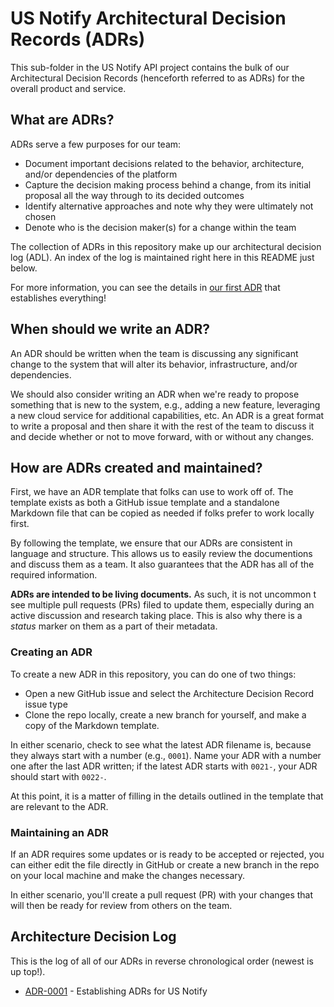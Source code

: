 # US Notify Architectural Decision Records (ADRs)

This sub-folder in the US Notify API project contains the bulk of our
Architectural Decision Records (henceforth referred to as ADRs) for the overall
product and service.


## What are ADRs?

ADRs serve a few purposes for our team:

- Document important decisions related to the behavior, architecture, and/or
  dependencies of the platform
- Capture the decision making process behind a change, from its initial proposal
  all the way through to its decided outcomes
- Identify alternative approaches and note why they were ultimately not chosen
- Denote who is the decision maker(s) for a change within the team

The collection of ADRs in this repository make up our architectural decision log
(ADL).  An index of the log is maintained right here in this README just below.

For more information, you can see the details in
[our first ADR](./0001-establishing-adrs-for-us-notify.md) that establishes
everything!


## When should we write an ADR?

An ADR should be written when the team is discussing any significant change to
the system that will alter its behavior, infrastructure, and/or dependencies.

We should also consider writing an ADR when we're ready to propose something
that is new to the system, e.g., adding a new feature, leveraging a new cloud
service for additional capabilities, etc.  An ADR is a great format to write a
proposal and then share it with the rest of the team to discuss it and decide
whether or not to move forward, with or without any changes.


## How are ADRs created and maintained?

First, we have an ADR template that folks can use to work off of.  The template
exists as both a GitHub issue template and a standalone Markdown file that can
be copied as needed if folks prefer to work locally first.

By following the template, we ensure that our ADRs are consistent in language
and structure.  This allows us to easily review the documentions and discuss
them as a team.  It also guarantees that the ADR has all of the required
information.

**ADRs are intended to be living documents.**  As such, it is not uncommon t
see multiple pull requests (PRs) filed to update them, especially during an
active discussion and research taking place.  This is also why there is a
*status* marker on them as a part of their metadata.


### Creating an ADR

To create a new ADR in this repository, you can do one of two things:

- Open a new GitHub issue and select the Architecture Decision Record issue type
- Clone the repo locally, create a new branch for yourself, and make a copy of
  the Markdown template.

In either scenario, check to see what the latest ADR filename is, because they
always start with a number (e.g., `0001`).  Name your ADR with a number one
after the last ADR written; if the latest ADR starts with `0021-`, your ADR
should start with `0022-`.

At this point, it is a matter of filling in the details outlined in the template
that are relevant to the ADR.


### Maintaining an ADR

If an ADR requires some updates or is ready to be accepted or rejected, you can
either edit the file directly in GitHub or create a new branch in the repo on
your local machine and make the changes necessary.

In either scenario, you'll create a pull request (PR) with your changes that
will then be ready for review from others on the team.


## Architecture Decision Log

This is the log of all of our ADRs in reverse chronological order (newest is up
top!).

- [ADR-0001](./0001-establishing-adrs-for-us-notify.md) - Establishing ADRs for US Notify
